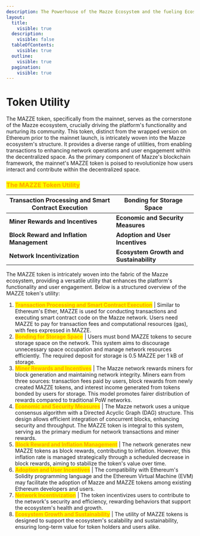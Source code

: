 ```yaml
---
description: The Powerhouse of the Mazze Ecosystem and the fueling Ecosystem Growth
layout:
  title:
    visible: true
  description:
    visible: false
  tableOfContents:
    visible: true
  outline:
    visible: true
  pagination:
    visible: true
---
```


# Token Utility

The MAZZE token, specifically from the mainnet, serves as the cornerstone of the Mazze ecosystem, crucially driving the platform's functionality and nurturing its community. This token, distinct from the wrapped version on Ethereum prior to the mainnet launch, is intricately woven into the Mazze ecosystem's structure. It provides a diverse range of utilities, from enabling transactions to enhancing network operations and user engagement within the decentralized space. As the primary component of Mazze's blockchain framework, the mainnet's MAZZE token is poised to revolutionize how users interact and contribute within the decentralized space.

### <mark style="color:orange;">The MAZZE Token Utility</mark>

| **Transaction Processing and Smart Contract Execution** | **Bonding for Storage Space**           |
| ------------------------------------------------------- | --------------------------------------- |
| **Miner Rewards and Incentives**                        | **Economic and Security Measures**      |
| **Block Reward and Inflation Management**               | **Adoption and User Incentives**        |
| **Network Incentivization**                             | **Ecosystem Growth and Sustainability** |

The MAZZE token is intricately woven into the fabric of the Mazze ecosystem, providing a versatile utility that enhances the platform's functionality and user engagement. Below is a structured overview of the MAZZE token's utility:

1. <mark style="color:orange;">**Transaction Processing and Smart Contract Execution**</mark> | Similar to Ethereum's Ether, MAZZE is used for conducting transactions and executing smart contract code on the Mazze network. Users need MAZZE to pay for transaction fees and computational resources (gas), with fees expressed in MAZZE.
2. <mark style="color:orange;">**Bonding for Storage Space**</mark> | Users must bond MAZZE tokens to secure storage space on the network. This system aims to discourage unnecessary space occupation and manage network resources efficiently. The required deposit for storage is 0.5 MAZZE per 1 kB of storage.
3. <mark style="color:orange;">**Miner Rewards and Incentives**</mark> | The Mazze network rewards miners for block generation and maintaining network integrity. Miners earn from three sources: transaction fees paid by users, block rewards from newly created MAZZE tokens, and interest income generated from tokens bonded by users for storage. This model promotes fairer distribution of rewards compared to traditional PoW networks.
4. <mark style="color:orange;">**Economic and Security Measures**</mark> | The Mazze network uses a unique consensus algorithm with a Directed Acyclic Graph (DAG) structure. This design allows efficient integration of concurrent blocks, enhancing security and throughput. The MAZZE token is integral to this system, serving as the primary medium for network transactions and miner rewards.
5. <mark style="color:orange;">**Block Reward and Inflation Management**</mark> | The network generates new MAZZE tokens as block rewards, contributing to inflation. However, this inflation rate is managed strategically through a scheduled decrease in block rewards, aiming to stabilize the token's value over time.
6. <mark style="color:orange;">**Adoption and User Incentives**</mark> | The compatibility with Ethereum's Solidity programming language and the Ethereum Virtual Machine (EVM) may facilitate the adoption of Mazze and MAZZE tokens among existing Ethereum developers and users.
7. <mark style="color:orange;">**Network Incentivization**</mark> | The token incentivizes users to contribute to the network's security and efficiency, rewarding behaviors that support the ecosystem's health and growth.
8. <mark style="color:orange;">**Ecosystem Growth and Sustainability**</mark> | The utility of MAZZE tokens is designed to support the ecosystem's scalability and sustainability, ensuring long-term value for token holders and users alike.
